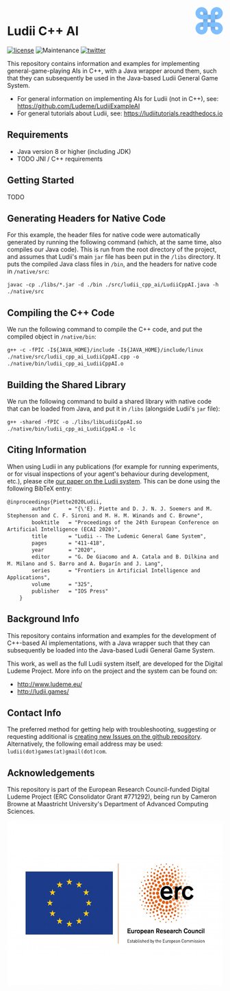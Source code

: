 <img align="right" src="./resources/ludii-logo-64x64.png">

# Ludii C++ AI

[![license](https://img.shields.io/github/license/Ludeme/Ludii_AI_Cpp)](LICENSE)
![Maintenance](https://img.shields.io/badge/Maintained%3F-yes-green.svg)
[![twitter](https://img.shields.io/twitter/follow/ludiigames?style=social)](https://twitter.com/intent/follow?screen_name=ludiigames)

This repository contains information and examples for implementing general-game-playing AIs
in C++, with a Java wrapper around them, such that they can subsequently be used
in the Java-based Ludii General Game System.

- For general information on implementing AIs for Ludii (not in C++), see: https://github.com/Ludeme/LudiiExampleAI
- For general tutorials about Ludii, see: https://ludiitutorials.readthedocs.io

## Requirements

- Java version 8 or higher (including JDK)
- TODO JNI / C++ requirements

## Getting Started

TODO

## Generating Headers for Native Code

For this example, the header files for native code were automatically generated by running the following
command (which, at the same time, also compiles our Java code). This is run from the root directory of
the project, and assumes that Ludii's main `jar` file has been put in the `/libs` directory. It puts the
compiled Java class files in `/bin`, and the headers for native code in `/native/src`:

```
javac -cp ./libs/*.jar -d ./bin ./src/ludii_cpp_ai/LudiiCppAI.java -h ./native/src
```

## Compiling the C++ Code

We run the following command to compile the C++ code, and put the compiled object in `/native/bin`:

```
g++ -c -fPIC -I${JAVA_HOME}/include -I${JAVA_HOME}/include/linux ./native/src/ludii_cpp_ai_LudiiCppAI.cpp -o ./native/bin/ludii_cpp_ai_LudiiCppAI.o
```

## Building the Shared Library

We run the following command to build a shared library with native code that can be loaded from Java,
and put it in `/libs` (alongside Ludii's `jar` file):

```
g++ -shared -fPIC -o ./libs/libLudiiCppAI.so ./native/bin/ludii_cpp_ai_LudiiCppAI.o -lc
```

## Citing Information

When using Ludii in any publications (for example for running experiments, or
for visual inspections of your agent's behaviour during development, etc.), 
please cite [our paper on the Ludii system](http://ecai2020.eu/papers/1248_paper.pdf).
This can be done using the following BibTeX entry:


	@inproceedings{Piette2020Ludii,
            author      = "{\'E}. Piette and D. J. N. J. Soemers and M. Stephenson and C. F. Sironi and M. H. M. Winands and C. Browne",
            booktitle   = "Proceedings of the 24th European Conference on Artificial Intelligence (ECAI 2020)",
            title       = "Ludii -- The Ludemic General Game System",
            pages       = "411-418",
            year        = "2020",
            editor      = "G. De Giacomo and A. Catala and B. Dilkina and M. Milano and S. Barro and A. Bugarín and J. Lang",
            series      = "Frontiers in Artificial Intelligence and Applications",
            volume      = "325",
	        publisher   = "IOS Press"
        }

## Background Info

This repository contains information and examples for the development of C++-based
AI implementations, with a Java wrapper such that they can subsequently be loaded
into the Java-based Ludii General Game System.

This work, as well as the full Ludii system itself, are developed for the
Digital Ludeme Project. More info on the project and the system can be found on:

- http://www.ludeme.eu/
- http://ludii.games/

## Contact Info

The preferred method for getting help with troubleshooting, suggesting or
requesting additional is [creating new Issues on the github repository](https://github.com/Ludeme/Ludii_AI_Cpp/issues).
Alternatively, the following email address may be used: `ludii(dot)games(at)gmail(dot)com`.

## Acknowledgements

This repository is part of the European Research Council-funded Digital Ludeme Project (ERC Consolidator Grant \#771292), being run by Cameron Browne at Maastricht University's Department of Advanced Computing Sciences. 

<a href="https://erc.europa.eu/"><img src="./resources/LOGO_ERC-FLAG_EU_.jpg" title="Funded by the European Research Council" alt="European Research Council Logo" height="384"></a>
